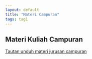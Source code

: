 ```yaml
---
layout: default
title: "Materi Campuran"
tags: tag1
---
```


## Materi Kuliah Campuran

[Tautan unduh materi jurusan campuran](http://adf.ly/230788/nonregstmik2014)
